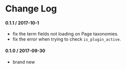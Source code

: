 # Change Log

#### 0.1.1 / 2017-10-1
* fix the term fields not loading on Page taxonomies.
* fix the error when trying to check `is_plugin_active`.

#### 0.1.0 / 2017-09-30
* brand new

